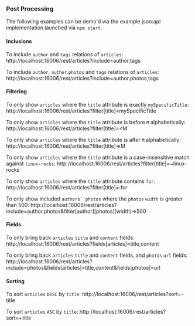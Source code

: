 ### Post Processing

The following examples can be demo'd via the example json:api implementation launched via `npm start`.

#### Inclusions

To include `author` and `tags` relations of `articles`:
http://localhost:16006/rest/articles?include=author,tags

To include `author`, `author`.`photos` and `tags` relations of `articles`:
http://localhost:16006/rest/articles?include=author.photos,tags

#### Filtering

To only show `articles` where the `title` attribute is exactly `mySpecificTitle`:
http://localhost:16006/rest/articles?filter[title]=mySpecificTitle

To only show `articles` where the `title` attribute is before `M` alphabetically:
http://localhost:16006/rest/articles?filter[title]=<M

To only show `articles` where the `title` attribute is after `M` alphabetically:
http://localhost:16006/rest/articles?filter[title]=>M

To only show `articles` where the `title` attribute is a case-insensitive match against `linux-rocks`:
http://localhost:16006/rest/articles?filter[title]=~linux-rocks

To only show `articles` where the `title` attribute contains `for`:
http://localhost:16006/rest/articles?filter[title]=:for

To only show included `authors``photos` where the `photos` `width` is greater than 500:
http://localhost:16006/rest/articles?include=author.photos&filter[author][photos][width]=>500

#### Fields

To only bring back `articles` `title` and `content` fields:
http://localhost:16006/rest/articles?fields[articles]=title,content

To only bring back `articles` `title` and `content` fields, and `photos` `url` fields:
http://localhost:16006/rest/articles?include=photos&fields[articles]=title,content&fields[photos]=url

#### Sorting

To sort `articles` `DESC` by `title`:
http://localhost:16006/rest/articles?sort=-title

To sort `articles` `ASC` by `title`:
http://localhost:16006/rest/articles?sort=+title
